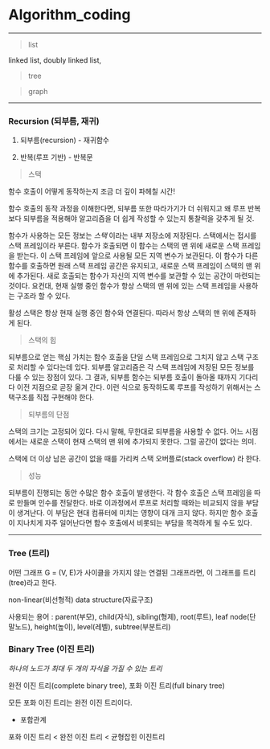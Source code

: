 # Algorithm\_coding
---

> list

linked list, doubly linked list,

> tree

> graph

---

### Recursion (되부름, 재귀)

1. 되부름(recursion) - 재귀함수

2. 반복(루프 기반) - 반복문

> 스택

함수 호출이 어떻게 동작하는지 조금 더 깊이 파헤칠 시간!

함수 호출의 동작 과정을 이해한다면, 되부름 또한 따라가기가 더 쉬워지고 왜 루프 반복보다 되부름을 적용해야 알고리즘을 더 쉽게 작성할 수 있는지 통찰력을 갖추게 될 것.

함수가 사용하는 모든 정보는 _스택_ 이라는 내부 저장소에 저장된다. 스택에서는 접시를 스택 프레임이라 부른다. 함수가 호출되면 이 함수는 스택의 맨 위에 새로운 스택 프레임을 받는다. 이 스택 프레임에 앞으로 사용될 모든 지역 변수가 보관된다. 이 함수가 다른 함수를 호출하면 원래 스택 프레임 공간은 유지되고, 새로운 스택 프레임이 스택의 맨 위에 추가된다. 새로 호출되는 함수가 자신의 지역 변수를 보관할 수 있는 공간이 마련되는 것이다. 요컨대, 현재 실행 중인 함수가 항상 스택의 맨 위에 있는 스택 프레임을 사용하는 구조라 할 수 있다.

활성 스택은 항상 현재 실행 중인 함수와 연결된다. 따라서 항상 스택의 맨 위에 존재하게 된다. 

> 스택의 힘

되부름으로 얻는 핵심 가치는 함수 호출을 단일 스택 프레임으로 그치지 않고 스택 구조로 처리할 수 있다는데 있다. 되부름 알고리즘은 각 스택 프레임에 저장된 모든 정보를 다룰 수 있는 장점이 있다. 그 결과, 되부름 함수는 되부름 호출이 돌아올 때까지 기다리다 이전 지점으로 곧장 옮겨 간다. 이런 식으로 동작하도록 루프를 작성하기 위해서는 스택구조를 직접 구현해야 한다.

> 되부름의 단점

스택의 크기는 고정되어 있다. 다시 말해, 무한대로 되부름을 사용할 수 없다. 어느 시점에서는 새로운 스택이 현재 스택의 맨 위에 추가되지 못한다. 그럴 공간이 없다는 의미.

스택에 더 이상 남은 공간이 없을 때를 가리켜 스택 오버플로(stack overflow) 라 한다. 

> 성능

되부름이 진행되는 동안 수많은 함수 호출이 발생한다. 각 함수 호출은 스택 프레임을 따로 만들며 인수를 전달한다. 바로 이과정에서 루프로 처리할 때와는 비교되지 않을 부담이 생겨난다. 이 부담은 현대 컴퓨터에 미치는 영향이 대개 크지 않다. 하지만 함수 호출이 지나치게 자주 일어난다면 함수 호출에서 비롯되는 부담을 목격하게 될 수도 있다.

---

### Tree (트리)

어떤 그래프 G = (V, E)가 사이클을 가지지 않는 연결된 그래프라면, 이 그래프를 트리(tree)라고 한다.

non-linear(비선형적) data structure(자료구조)

사용되는 용어 : parent(부모), child(자식), sibling(형제), root(루트), leaf node(단말노드), height(높이), level(레벨), subtree(부분트리)

### Binary Tree (이진 트리)

_하나의 노드가 최대 두 개의 자식을 가질 수 있는 트리_

완전 이진 트리(complete binary tree), 포화 이진 트리(full binary tree)

모든 포화 이진 트리는 완전 이진 트리이다.

* 포함관계

포화 이진 트리 < 완전 이진 트리 < 균형잡힌 이진트리


